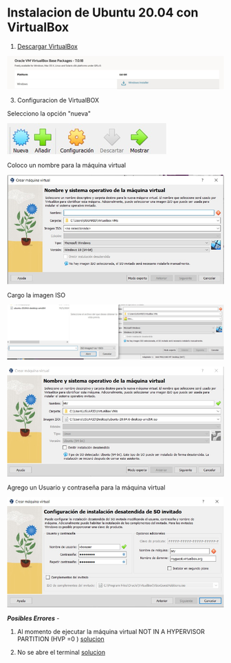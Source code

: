 # Instalacion de Ubuntu 20.04 con VirtualBox

1.  [Descargar VirtualBox](https://www.oracle.com/virtualization/technologies/vm/downloads/virtualbox-downloads.html)

![Seleccion](./0-VB0.jpeg)

3. Configuracion de VirtualBOX

Selecciono la opción "nueva"

![Seleccion](./0-VB1.jpeg)


Coloco un nombre para la máquina virtual 

![Seleccion](./0-VB2.jpeg)

Cargo la imagen ISO

![Seleccion](./0-VB3.jpeg)


![Seleccion](./0-VB4.jpeg)

Agrego un Usuario y contraseña para la máquina virtual


![Seleccion](./0-VB5.jpeg)


***Posibles Errores*** -
1. Al momento de ejecutar la máquina virtual
NOT IN A HYPERVISOR PARTITION (HVP =0 ) [solucion](https://www.youtube.com/watch?v=XkLHhqOZmmY&t=5s)

2. No se abre el terminal
[solucion](https://www.youtube.com/watch?v=ncUctr7Ygrk)
